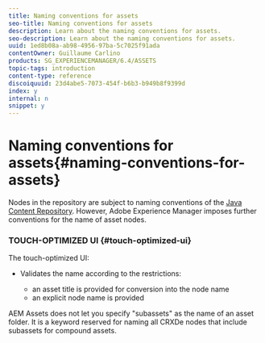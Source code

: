 ```yaml
---
title: Naming conventions for assets
seo-title: Naming conventions for assets
description: Learn about the naming conventions for assets.
seo-description: Learn about the naming conventions for assets.
uuid: 1ed8b08a-ab98-4956-97ba-5c7025f91ada
contentOwner: Guillaume Carlino
products: SG_EXPERIENCEMANAGER/6.4/ASSETS
topic-tags: introduction
content-type: reference
discoiquuid: 23d4abe5-7073-454f-b6b3-b949b8f9399d
index: y
internal: n
snippet: y
---
```


# Naming conventions for assets{#naming-conventions-for-assets}

Nodes in the repository are subject to naming conventions of the [Java Content Repository](../../sites/developing/using/the-basics.md#java-content-repository). However, Adobe Experience Manager imposes further conventions for the name of asset nodes.

### TOUCH-OPTIMIZED UI {#touch-optimized-ui}

The touch-optimized UI:

* Validates the name according to the restrictions:

    * an asset title is provided for conversion into the node name
    * an explicit node name is provided

AEM Assets does not let you specify "subassets" as the name of an asset folder. It is a keyword reserved for naming all CRXDe nodes that include subassets for compound assets. 
